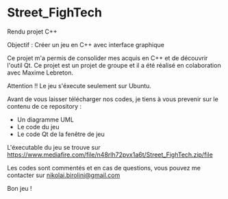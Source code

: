 # Street_FighTech

Rendu projet C++

Objectif : Créer un jeu en C++ avec interface graphique 

Ce projet m'a permis de consolider mes acquis en C++ et de découvrir l'outil Qt.
Ce projet est un projet de groupe et il a été réalisé en colaboration avec Maxime Lebreton.

Attention !! Le jeu s'éxecute seulement sur Ubuntu.

Avant de vous laisser télécharger nos codes, je tiens à vous prevenir sur le contenu de ce repository :

- Un diagramme UML
- Le code du jeu
- Le code Qt de la fenêtre de jeu

L'éxecutable du jeu se trouve sur https://www.mediafire.com/file/n48rlh72pvx1a6t/Street_FighTech.zip/file

Les codes sont commentés et en cas de questions, vous pouvez me contacter sur nikolai.birolini@gmail.com

Bon jeu !
